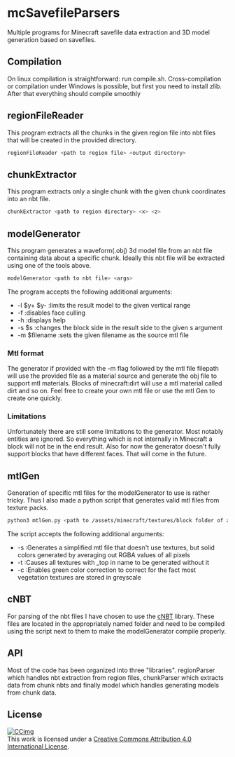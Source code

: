 # mcSavefileParsers

Multiple programs for Minecraft savefile data extraction and 3D model generation based on savefiles.  

## Compilation

On linux compilation is straightforward: run compile.sh. Cross-compilation or compilation under Windows is possible, but first you need to install zlib. After that everything should compile smoothly

## regionFileReader

This program extracts all the chunks in the given region file into nbt files that will be created in the provided directory.

```Bash
regionFileReader <path to region file> <output directory>
```

## chunkExtractor

This program extracts only a single chunk with the given chunk coordinates into an nbt file.

```Bash
chunkExtractor <path to region directory> <x> <z>
```

## modelGenerator

This program generates a waveform(.obj) 3d model file from an nbt file containing data about a specific chunk. Ideally this nbt file will be extracted using one of the tools above.

```Bash
modelGenerator <path to nbt file> <args>
```

The program accepts the following additional arguments:

- -l $y+ $y- :limits the result model to the given vertical range
- -f :disables face culling
- -h :displays help
- -s $s :changes the block side in the result side to the given s argument
- -m $filename :sets the given filename as the source mtl file

### Mtl format

The generator if provided with the -m flag followed by the mtl file filepath will use the provided file as a material source and generate the obj file to support mtl materials. Blocks of minecraft:dirt will use a mtl material called dirt and so on. Feel free to create your own mtl file or use the mtl Gen to create one quickly.

### Limitations

Unfortunately there are still some limitations to the generator. Most notably entities are ignored. So everything which is not internally in Minecraft a block will not be in the end result. Also for now the generator doesn't fully support blocks that have different faces. That will come in the future.

## mtlGen

Generation of specific mtl files for the modelGenerator to use is rather tricky. Thus I also made a python script that generates valid mtl files from texture packs.

```Bash
python3 mtlGen.py <path to /assets/minecraft/textures/block folder of a texture pack> <args>
```

The script accepts the following additional arguments:

- -s :Generates a simplified mtl file that doesn't use textures, but solid colors generated by averaging out RGBA values of all pixels
- -t :Causes all textures with _top in name to be generated without it
- -c :Enables green color correction to correct for the fact most vegetation textures are stored in greyscale

## cNBT

For parsing of the nbt files I have chosen to use the [cNBT](https://github.com/chmod222/cNBT/tree/master) library. These files are located in the appropriately named folder and need to be compiled using the script next to them to make the modelGenerator compile properly.

## API

Most of the code has been organized into three "libraries". regionParser which handles nbt extraction from region files, chunkParser which extracts data from chunk nbts and finally model which handles generating models from chunk data.

## License

[![CCimg](https://i.creativecommons.org/l/by/4.0/88x31.png)](http://creativecommons.org/licenses/by/4.0/)  
This work is licensed under a [Creative Commons Attribution 4.0 International License](http://creativecommons.org/licenses/by/4.0/).  
